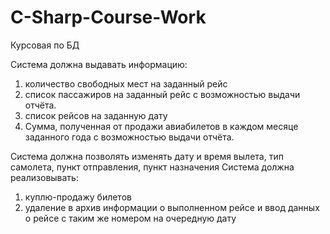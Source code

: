 # C-Sharp-Course-Work
Курсовая по БД

Система должна выдавать информацию:
1) количество свободных мест на заданный рейс
2) список пассажиров на заданный рейс с возможностью выдачи отчёта.
3) список рейсов на заданную дату
4) Сумма, полученная от продажи авиабилетов в каждом месяце заданного года с возможностью выдачи отчёта.

Система должна позволять изменять дату и время вылета, тип самолета, пункт отправления, пункт назначения
Система должна реализовывать:
1) куплю-продажу билетов
2) удаление в архив информации о выполненном рейсе и ввод данных о рейсе с таким же номером на очередную дату 
 
